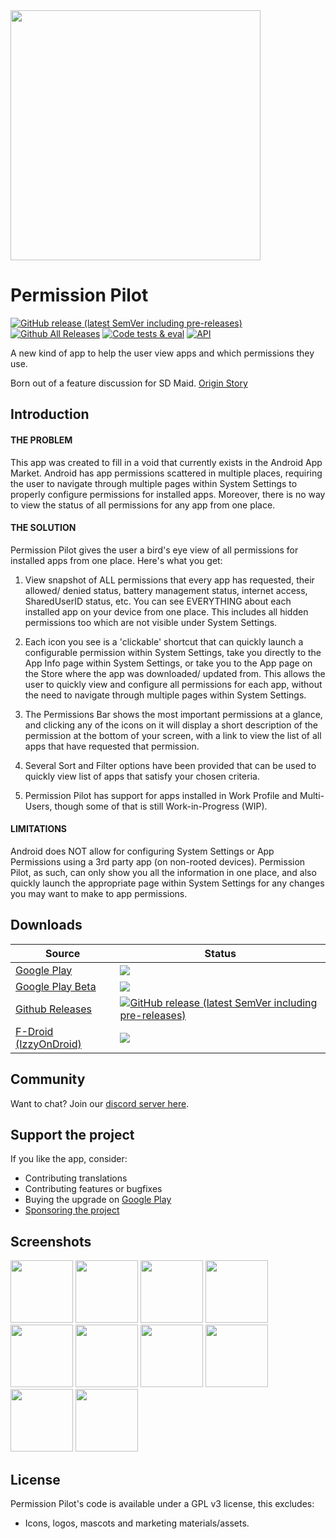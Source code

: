 <img src="https://github.com/d4rken-org/permission-pilot/raw/main/.github/assets/app_banner.png" width="400">

# Permission Pilot

[![GitHub release (latest SemVer including pre-releases)](https://img.shields.io/github/v/release/d4rken-org/permission-pilot?include_prereleases)](https://github.com/d4rken-org/permission-pilot/releases/latest)
[![Github All Releases](https://img.shields.io/github/downloads/d4rken-org/permission-pilot/total.svg)]()
[![Code tests & eval](https://github.com/d4rken-org/permission-pilot/actions/workflows/code-checks.yml/badge.svg)](https://github.com/d4rken-org/permission-pilot/actions/workflows/code-checks.yml)
[![API](https://img.shields.io/badge/API-21%2B-brightgreen.svg?style=flat)](https://android-arsenal.com/api?level=21)

A new kind of app to help the user view apps and which permissions they use.

Born out of a feature discussion for SD Maid. [Origin Story](https://github.com/d4rken-org/permission-pilot/issues/1)

## Introduction

#### THE PROBLEM

This app was created to fill in a void that currently exists in the Android App Market. Android has app permissions scattered in multiple places, requiring the user to navigate through multiple pages within System Settings to properly configure permissions for installed apps. Moreover, there is no way to view the status of all permissions for any app from one place.


#### THE SOLUTION

Permission Pilot gives the user a bird's eye view of all permissions for installed apps from one place. Here's what you get:

1. View snapshot of ALL permissions that every app has requested, their allowed/ denied status, battery management status, internet access, SharedUserID status, etc. You can see EVERYTHING about each installed app on your device from one place. This includes all hidden permissions too which are not visible under System Settings.

2. Each icon you see is a 'clickable' shortcut that can quickly launch a configurable permission within System Settings, take you directly to the App Info page within System Settings, or take you to the App page on the Store where the app was downloaded/ updated from. This allows the user to quickly view and configure all permissions for each app, without the need to navigate through multiple pages within System Settings.

3. The Permissions Bar shows the most important permissions at a glance, and clicking any of the icons on it will display a short description of the permission at the bottom of your screen, with a link to view the list of all apps that have requested that permission.

4. Several Sort and Filter options have been provided that can be used to quickly view list of apps that satisfy your chosen criteria.

5. Permission Pilot has support for apps installed in Work Profile and Multi-Users, though some of that is still Work-in-Progress (WIP).
 

#### LIMITATIONS

Android does NOT allow for configuring System Settings or App Permissions using a 3rd party app (on non-rooted devices). Permission Pilot, as such, can only show you all the information in one place, and also quickly launch the appropriate page within System Settings for any changes you may want to make to app permissions.


## Downloads
| Source                | Status |
|-----------------------|--------|
| [Google Play](https://play.google.com/store/apps/details?id=eu.darken.myperm) | [![](https://img.shields.io/endpoint?color=green&logo=google-play&logoColor=green&url=https%3A%2F%2Fplay.cuzi.workers.dev%2Fplay%3Fi%3Deu.darken.myperm%26l%3DGoogle%2520Play%26m%3D%24version)](https://play.google.com/store/apps/details?id=eu.darken.myperm) |
| [Google Play Beta](https://play.google.com/apps/testing/eu.darken.myperm)     | [![](https://img.shields.io/badge/Google%20Play-Beta-yellowgreen?style=flat&logo=google-play)](https://play.google.com/apps/testing/eu.darken.myperm)                                                                                                                                   |                                                                                                                  |
| [Github Releases](https://github.com/d4rken-org/permission-pilot/release) | [![GitHub release (latest SemVer including pre-releases)](https://img.shields.io/github/v/release/d4rken-org/permission-pilot?include_prereleases&label=GitHub)](https://github.com/d4rken-org/permission-pilot/releases/latest) |
| [F-Droid (IzzyOnDroid)](https://apt.izzysoft.de/packages/eu.darken.myperm/) | [![](https://img.shields.io/endpoint?url=https://apt.izzysoft.de/fdroid/api/v1/shield/eu.darken.myperm)](https://apt.izzysoft.de/packages/eu.darken.myperm/) |

## Community

Want to chat? Join our [discord server here](https://discord.gg/7gGWxfM5yv).

## Support the project

If you like the app, consider:

* Contributing translations
* Contributing features or bugfixes
* Buying the upgrade on [Google Play](https://play.google.com/store/apps/details?id=eu.darken.myperm)
* [Sponsoring the project](https://github.com/sponsors/d4rken)

## Screenshots

<img src="https://github.com/d4rken-org/permission-pilot/raw/main/fastlane/metadata/android/en-US/images/phoneScreenshots/screenshot1.png" width="100"> <img src="https://github.com/d4rken-org/permission-pilot/raw/main/fastlane/metadata/android/en-US/images/phoneScreenshots/screenshot2.png" width="100"> <img src="https://github.com/d4rken-org/permission-pilot/raw/main/fastlane/metadata/android/en-US/images/phoneScreenshots/screenshot3.png" width="100"> <img src="https://github.com/d4rken-org/permission-pilot/raw/main/fastlane/metadata/android/en-US/images/phoneScreenshots/screenshot4.png" width="100"> <img src="https://github.com/d4rken-org/permission-pilot/raw/main/fastlane/metadata/android/en-US/images/phoneScreenshots/screenshot5.png" width="100"> <img src="https://github.com/d4rken-org/permission-pilot/raw/main/fastlane/metadata/android/en-US/images/phoneScreenshots/screenshot6.png" width="100"> <img src="https://github.com/d4rken-org/permission-pilot/raw/main/fastlane/metadata/android/en-US/images/phoneScreenshots/screenshot7.png" width="100"> <img src="https://github.com/d4rken-org/permission-pilot/raw/main/fastlane/metadata/android/en-US/images/phoneScreenshots/screenshot8.png" width="100"> <img src="https://github.com/d4rken-org/permission-pilot/raw/main/fastlane/metadata/android/en-US/images/phoneScreenshots/screenshot9.png" width="100"> <img src="https://github.com/d4rken-org/permission-pilot/raw/main/fastlane/metadata/android/en-US/images/phoneScreenshots/screenshot10.png" width="100"> 

## License

Permission Pilot's code is available under a GPL v3 license, this excludes:

* Icons, logos, mascots and marketing materials/assets.
